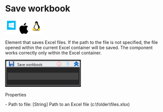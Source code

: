 # Save workbook

![](<../../../.gitbook/assets/image (2).png>)

Element that saves Excel files. If the path to the file is not specified, the file opened within the current Excel container will be saved. The component works correctly only within the Excel container.

![](<../../../.gitbook/assets/1 (75).png>)

Properties

&#x20;\- Path to file: \[String] Path to an Excel file (c:\folder\files.xlsx)
